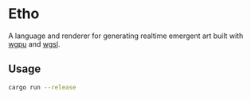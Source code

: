 # Etho

A language and renderer for generating realtime emergent art built with [wgpu](https://wgpu.rs) and [wgsl](https://www.w3.org/TR/WGSL/). 

## Usage

```bash
cargo run --release
```
